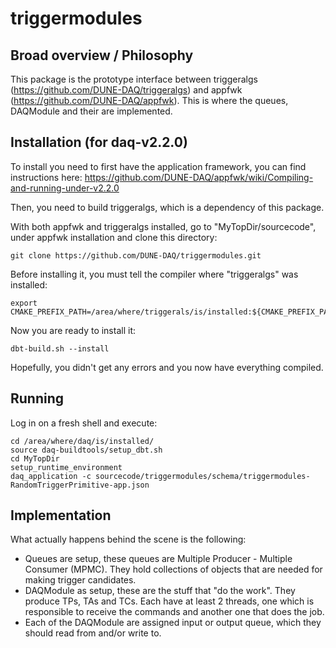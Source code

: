 # triggermodules

## Broad overview / Philosophy

This package is the prototype interface between triggeralgs (https://github.com/DUNE-DAQ/triggeralgs) and appfwk (https://github.com/DUNE-DAQ/appfwk). This is where the queues, DAQModule and their are implemented.

## Installation (for daq-v2.2.0)
To install you need to first have the application framework, you can find instructions here: https://github.com/DUNE-DAQ/appfwk/wiki/Compiling-and-running-under-v2.2.0

Then, you need to build triggeralgs, which is a dependency of this package.

With both appfwk and triggeralgs installed, go to "MyTopDir/sourcecode", under appfwk installation and clone this directory:
```
git clone https://github.com/DUNE-DAQ/triggermodules.git
```

Before installing it, you must tell the compiler where "triggeralgs" was installed:
```
export CMAKE_PREFIX_PATH=/area/where/triggerals/is/installed:${CMAKE_PREFIX_PATH}
```

Now you are ready to install it:
```
dbt-build.sh --install
```

Hopefully, you didn't get any errors and you now have everything compiled.

## Running
Log in on a fresh shell and execute:
```
cd /area/where/daq/is/installed/
source daq-buildtools/setup_dbt.sh
cd MyTopDir
setup_runtime_environment
daq_application -c sourcecode/triggermodules/schema/triggermodules-RandomTriggerPrimitive-app.json
```

## Implementation

What actually happens behind the scene is the following:
 - Queues are setup, these queues are Multiple Producer - Multiple Consumer (MPMC). They hold collections of objects that are needed for making trigger candidates.
 - DAQModule as setup, these are the stuff that "do the work". They produce TPs, TAs and TCs. Each have at least 2 threads, one which is responsible to receive the commands and another one that does the job.
 - Each of the DAQModule are assigned input or output queue, which they should read from and/or write to.
